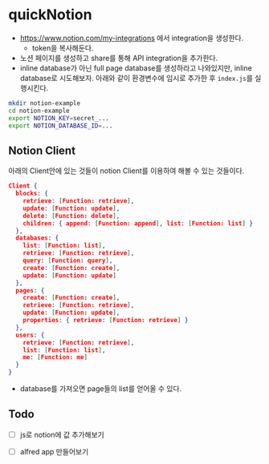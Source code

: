 # quickNotion
- https://www.notion.com/my-integrations 에서 integration을 생성한다. 
  - token을 복사해둔다. 
- 노션 페이지를 생성하고 share를 통해 API integration을 추가한다. 
- inline database가 아닌 full page database를 생성하라고 나와있지만, inline database로 시도해보자. 
아래와 같이 환경변수에 임시로 추가한 후 `index.js`를 실행시킨다. 
```bash
mkdir notion-example
cd notion-example
export NOTION_KEY=secret_...
export NOTION_DATABASE_ID=...
```
## Notion Client
아래의 Client안에 있는 것들이 notion Client를 이용하여 해볼 수 있는 것들이다. 
```json
Client {
  blocks: {
    retrieve: [Function: retrieve],
    update: [Function: update],
    delete: [Function: delete],
    children: { append: [Function: append], list: [Function: list] }
  },
  databases: {
    list: [Function: list],
    retrieve: [Function: retrieve],
    query: [Function: query],
    create: [Function: create],
    update: [Function: update]
  },
  pages: {
    create: [Function: create],
    retrieve: [Function: retrieve],
    update: [Function: update],
    properties: { retrieve: [Function: retrieve] }
  },
  users: {
    retrieve: [Function: retrieve],
    list: [Function: list],
    me: [Function: me]
  }
}
```

- database를 가져오면 page들의 list를 얻어올 수 있다. 

## Todo
- [ ] js로 notion에 값 추가해보기 
- [ ] alfred app 만들어보기 

